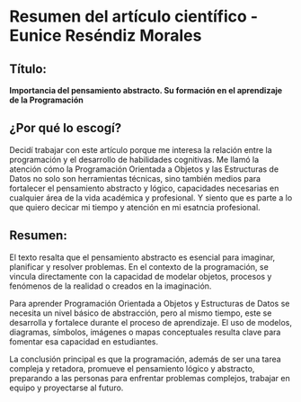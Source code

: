 # Resumen del artículo científico - Eunice Reséndiz Morales

## Título:
**Importancia del pensamiento abstracto. Su formación en el aprendizaje de la Programación**

## ¿Por qué lo escogí?
Decidí trabajar con este artículo porque me interesa la relación entre la programación y el desarrollo de habilidades cognitivas. Me llamó la atención cómo la Programación Orientada a Objetos y las Estructuras de Datos no solo son herramientas técnicas, sino también medios para fortalecer el pensamiento abstracto y lógico, capacidades necesarias en cualquier área de la vida académica y profesional. Y siento que es parte a lo que quiero decicar mi tiempo y atención en mi esatncia profesional.

## Resumen:
El texto resalta que el pensamiento abstracto es esencial para imaginar, planificar y resolver problemas. En el contexto de la programación, se vincula directamente con la capacidad de modelar objetos, procesos y fenómenos de la realidad o creados en la imaginación.  

Para aprender Programación Orientada a Objetos y Estructuras de Datos se necesita un nivel básico de abstracción, pero al mismo tiempo, este se desarrolla y fortalece durante el proceso de aprendizaje. El uso de modelos, diagramas, símbolos, imágenes o mapas conceptuales resulta clave para fomentar esa capacidad en estudiantes.  

La conclusión principal es que la programación, además de ser una tarea compleja y retadora, promueve el pensamiento lógico y abstracto, preparando a las personas para enfrentar problemas complejos, trabajar en equipo y proyectarse al futuro.
